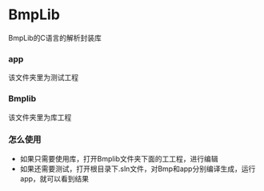# BmpLib
BmpLib的C语言的解析封装库

### app
该文件夹里为测试工程
### Bmplib
该文件夹里为库工程
### 怎么使用
* 如果只需要使用库，打开Bmplib文件夹下面的工工程，进行编辑
* 如果还需要测试，打开根目录下.sln文件，对Bmp和app分别编译生成，运行app，就可以看到结果
